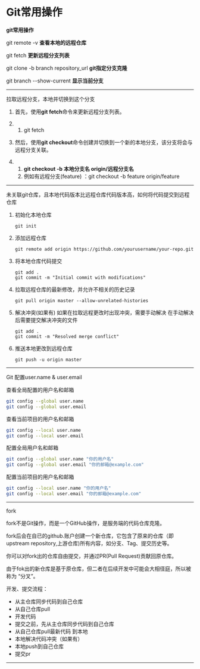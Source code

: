 # Git常用操作

**git常用操作**

git remote -v  **查看本地的远程仓库**

git fetch **更新远程分支列表**

git clone -b branch repository_url **git指定分支克隆**

git branch --show-current **显示当前分支**

----

拉取远程分支，本地并切换到这个分支

1. 首先，使用**git fetch**命令来更新远程分支列表。

1. 1. git fetch

1. 然后，使用**git checkout**命令创建并切换到一个新的本地分支，该分支将会与远程分支关联。

1. 1. **git checkout -b 本地分支名 origin/远程分支名**
   2. 例如有远程分支(feature)  ：git checkout -b feature origin/feature

---

未关联git仓库，且本地代码版本比远程仓库代码版本高，如何将代码提交到远程仓库

1. 初始化本地仓库
   ```git
   git init
   ```

2. 添加远程仓库
   ```git
   git remote add origin https://github.com/yourusername/your-repo.git
   ```

3. 将本地仓库代码提交
   ```git
   git add .
   git commit -m "Initial commit with modifications"
   ```

4. 拉取远程仓库的最新修改，并允许不相关的历史记录
   ```git
   git pull origin master --allow-unrelated-histories
   ```

5. 解决冲突(如果有)
   如果在拉取远程更改时出现冲突，需要手动解决
   在手动解决后需要提交解决冲突的文件

   ```git
   git add .
   git commit -m "Resolved merge conflict"
   ```

6. 推送本地更改到远程仓库
   ```git
   git push -u origin master
   ```

----

Git 配置user.name & user.email

查看全局配置的用户名和邮箱

```bash
git config --global user.name
git config --global user.email
```

查看当前项目的用户名和邮箱

```bash
git config --local user.name
git config --local user.email
```

配置全局用户名和邮箱

```bash
git config --global user.name "你的用户名"
git config --global user.email "你的邮箱@example.com"
```

配置当前项目的用户名和邮箱

```bash
git config --local user.name "你的用户名"
git config --local user.email "你的邮箱@example.com"
```

----

fork

fork不是Git操作，而是一个GitHub操作，是服务端的代码仓库克隆。

fork后会在自已的github.账户创建一个新仓库，它包含了原来的仓库（即upstream repository,上游仓库)所有内容，如分支、Tag、提交历史等。

你可以对fork出的仓库自由提交，并通过PR(Pull Request)贡献回原仓库。

由于fok出的新仓库是基于原仓库，但二者在后续开发中可能会大相径庭，所以被称为
“分叉”。



开发、提交流程：

- 从主仓库同步代码到自己仓库
- 从自己仓库pull
- 开发代码
- 提交之前，先从主仓库同步代码到自己仓库
- 从自己仓库pull最新代码 到本地
- 本地解决代码冲突（如果有）
- 本地push到自己仓库
- 提交pr

***

